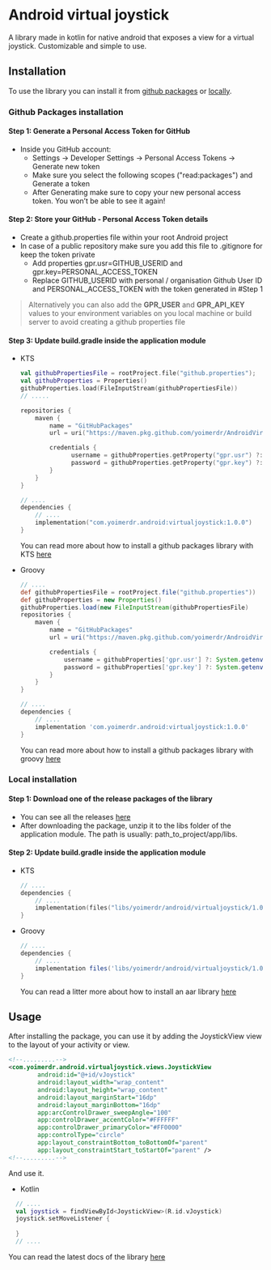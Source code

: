 
# Android virtual joystick

A library made in kotlin for native android that exposes a view for a virtual joystick. Customizable and simple to use.

## Installation

To use the library you can install it from [github packages](#github-packages-installation) or [locally](#local-installation).

### Github Packages installation

#### Step 1: Generate a Personal Access Token for GitHub

* Inside you GitHub account:
  * Settings -> Developer Settings -> Personal Access Tokens -> Generate new token
  * Make sure you select the following scopes ("read:packages") and Generate a token
  * After Generating make sure to copy your new personal access token. You won’t be able to see it again!

#### Step 2: Store your GitHub - Personal Access Token details

* Create a github.properties file within your root Android project
* In case of a public repository make sure you add this file to .gitignore for keep the token private
  * Add properties gpr.usr=GITHUB_USERID and gpr.key=PERSONAL_ACCESS_TOKEN
  * Replace GITHUB_USERID with personal / organisation Github User ID and PERSONAL_ACCESS_TOKEN with the token generated in #Step 1
> Alternatively you can also add the **GPR_USER** and **GPR_API_KEY** values to your environment variables on you local machine or build server to avoid creating a github properties file

#### Step 3: Update build.gradle inside the application module
* KTS

  ```kts
  val githubPropertiesFile = rootProject.file("github.properties");
  val githubProperties = Properties()
  githubProperties.load(FileInputStream(githubPropertiesFile))
  // .....
  
  repositories {
      maven {
          name = "GitHubPackages"
          url = uri("https://maven.pkg.github.com/yoimerdr/AndroidVirtualJoystick")
  
          credentials {
                username = githubProperties.getProperty("gpr.usr") ?: System.getenv("GPR_USER")
                password = githubProperties.getProperty("gpr.key") ?: System.getenv("GPR_API_KEY")
          }
      }
  }
  ```
  ```kts
  // ....
  dependencies {
      // ....
      implementation("com.yoimerdr.android:virtualjoystick:1.0.0")
  }
  ```
  You can read more about how to install a github packages library with KTS [here](https://github.com/enefce/AndroidLibrary-GPR-KDSL?tab=readme-ov-file#using-a-library-from-the-github-packages)
* Groovy
  ```gradle
  // ....
  def githubPropertiesFile = rootProject.file("github.properties"))
  def githubProperties = new Properties()
  githubProperties.load(new FileInputStream(githubPropertiesFile)
  repositories {
      maven {
          name = "GitHubPackages"
          url = uri("https://maven.pkg.github.com/yoimerdr/AndroidVirtualJoystick")

          credentials {
              username = githubProperties['gpr.usr'] ?: System.getenv("GPR_USER")
              password = githubProperties['gpr.key'] ?: System.getenv("GPR_API_KEY")
          }  
      }
  }
  ```
  ```gradle
  // ....
  dependencies {
      // ....
      implementation 'com.yoimerdr.android:virtualjoystick:1.0.0'
  }
  ```
  You can read more about how to install a github packages library with groovy [here](https://github.com/enefce/AndroidLibraryForGitHubPackagesDemo?tab=readme-ov-file#using-a-library-from-the-github-package-registry)
  

### Local installation

#### Step 1: Download one of the release packages of the library
* You can see all the releases [here](https://github.com/yoimerdr/AndroidVirtualJoystick/releases/)
* After downloading the package, unzip it to the libs folder of the application module. The path is usually: path_to_project/app/libs.

#### Step 2: Update build.gradle inside the application module
* KTS
  ```kts
  // ....
  dependencies {
      // ....
      implementation(files("libs/yoimerdr/android/virtualjoystick/1.0.0/virtualjoystick-1.0.0.aar"))
  }
  ```
* Groovy
  ```gradle
  // ....
  dependencies {
      // ....
      implementation files('libs/yoimerdr/android/virtualjoystick/1.0.0/virtualjoystick-1.0.0.aar')
  }
  ```
  You can read a litter more about how to install an aar library [here](https://developer.android.com/studio/projects/android-library#psd-add-aar-jar-dependency)

## Usage

After installing the package, you can use it by adding the JoystickView view to the layout of your activity or view.

```xml
<!--.........-->
<com.yoimerdr.android.virtualjoystick.views.JoystickView
        android:id="@+id/vJoystick"
        android:layout_width="wrap_content"
        android:layout_height="wrap_content"
        android:layout_marginStart="16dp"
        android:layout_marginBottom="16dp"
        app:arcControlDrawer_sweepAngle="100"
        app:controlDrawer_accentColor="#FFFFFF"
        app:controlDrawer_primaryColor="#FF0000"
        app:controlType="circle"
        app:layout_constraintBottom_toBottomOf="parent"
        app:layout_constraintStart_toStartOf="parent" />
<!--.........-->
```

And use it.

* Kotlin
```kotlin
  // ....
  val joystick = findViewById<JoystickView>(R.id.vJoystick)
  joystick.setMoveListener {
  
  }
  // ....
  ```

You can read the latest docs of the library [here](https://yoimerdr.github.io/AndroidVirtualJoystick/docs/1.0.0/index.html)